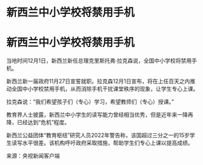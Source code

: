 # 新西兰中小学校将禁用手机

# 新西兰中小学校将禁用手机

当地时间12月1日，新西兰新任总理克里斯托弗·拉克森说，全国中小学校将禁用手机。

新西兰新一届政府11月27日宣誓就职。拉克森12月1日宣布，将在上任百天之内推动全国中小学校禁用手机，从而消除手机干扰课堂秩序的现象，让学生专心上课。

拉克森说：“我们希望孩子们（专心）学习，希望教师们（专心）授课。”

教育界人士披露，新西兰中小学生的读写能力曾经相当优秀，但是近年来一降再降，已经达到“危机”程度。

新西兰公益团体“教育枢纽”研究人员2022年警告称，该国超过三分之一的15岁学生读写水平很差。该机构呼吁政府采取措施，帮助学生们专心上课以提高成绩。

来源：央视新闻客户端

